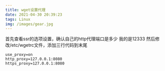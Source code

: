 ```yaml
---
title: wget设置代理
date: 2021-04-30 20:39:23
tags: Linux
img: /images/gear.jpg
---
```

首先查看ssr的选项设置，确认自己的http代理端口是多少
我的是12333
然后修改/etc/wgetrc文件，添加三行代码到末尾
```
use_proxy=on
http_proxy=127.0.0.1:8080
https_proxy=127.0.0.1:8080
```